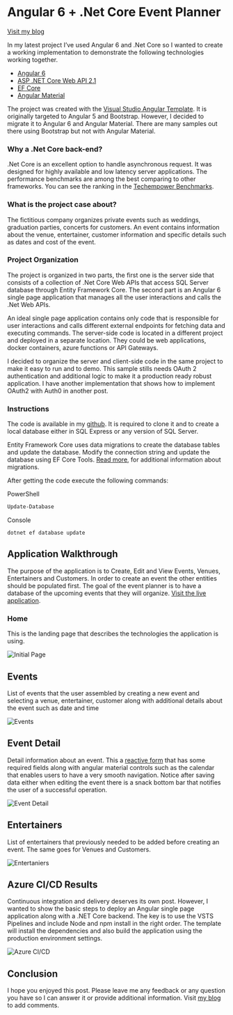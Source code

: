 # Angular 6 + .Net Core Event Planner

[Visit my blog](https://medium.com/@andaro74/angular-6-net-core-event-planner-494703bcd17f)

In my latest project I’ve used Angular 6 and .Net Core so I wanted to create a working implementation to demonstrate the following technologies working together. 

* [Angular 6](https://angular.io/)
* [ASP .NET Core Web API 2.1](https://docs.microsoft.com/en-us/aspnet/core/web-api/?view=aspnetcore-2.1)
* [EF Core](https://docs.microsoft.com/en-us/ef/core/) 
* [Angular Material](https://material.angular.io/)

The project was created with the [Visual Studio Angular Template](https://docs.microsoft.com/en-us/aspnet/core/client-side/spa/angular?view=aspnetcore-2.1&tabs=visual-studio). It is originally targeted to Angular 5 and Bootstrap. However, I decided to migrate it to Angular 6 and Angular Material. There are many samples out there using Bootstrap but not with Angular Material.

### Why a .Net Core back-end? 

.Net Core is an excellent option to handle asynchronous request. It was designed for highly available and low latency server applications. The performance benchmarks are among the best comparing to other frameworks. You can see the ranking in the [Techempower Benchmarks](https://www.techempower.com/benchmarks/).

### What is the project case about?
The fictitious company organizes private events such as weddings, graduation parties, concerts for customers. An event contains information about the venue, entertainer, customer information and specific details such as dates and cost of the event.

### Project Organization
The project is organized in two parts, the first one is the server side that consists of a collection of .Net Core Web APIs that access SQL Server database through Entity Framework Core. The second part is an Angular 6 single page application that manages all the user interactions and calls the .Net Web APIs.

An ideal single page application contains only code that is responsible for user interactions and calls different external endpoints for fetching data and executing commands. The server-side code is located in a different project and deployed in a separate location. They could be web applications, docker containers, azure functions or API Gateways.

I decided to organize the server and client-side code in the same project to make it easy to run and to demo. This sample stills needs OAuth 2 authentication and additional logic to make it a production ready robust application. I have another implementation that shows how to implement OAuth2 with Auth0 in another post.

### Instructions
The code is available in my [github](https://github.com/andaro74/Angular-CRUD-WebAPI). It is required to clone it and to create a local database either in SQL Express or any version of SQL Server.

Entity Framework Core uses data migrations to create the database tables and update the database. Modify the connection string and update the database using EF Core Tools. [Read more](https://docs.microsoft.com/en-us/ef/core/managing-schemas/migrations/), for additional information about migrations.

After getting the code execute the following commands:

PowerShell

```powershell
Update-Database
```
Console
```console
dotnet ef database update
```


## Application Walkthrough

The purpose of the application is to Create, Edit and View Events, Venues, Entertainers and Customers. In order to create an event the other entities should be populated first. The goal of the event planner is to have a database of the upcoming events that they will organize. 
[Visit the live application](https://angularcrudwebapieventsample.azurewebsites.net/).


### Home
This is the landing page that describes the technologies the application is using. 

![Initial Page](https://andarito.blob.core.windows.net/github/gihub/AngularCRUD/MainPage.JPG)

## Events
List of events that the user assembled by creating a new event and selecting a venue, entertainer, customer along with additional details about the event such as date and time

![Events](https://andarito.blob.core.windows.net/github/gihub/AngularCRUD/EventsPage.JPG)

## Event Detail

Detail information about an event. This a [reactive form](https://angular.io/guide/reactive-forms) that has some required fields along with angular material controls such as the calendar that enables users to have a very smooth navigation. Notice after saving data either when editing the event there is a snack bottom bar that notifies the user of a successful operation.

![Event Detail](https://andarito.blob.core.windows.net/github/gihub/AngularCRUD/EventsDetailsPage.JPG)

## Entertainers

List of entertainers that previously needed to be added before creating an event. The same goes for Venues and Customers.

![Entertaniers](https://andarito.blob.core.windows.net/github/gihub/AngularCRUD/Entertainers.JPG)

## Azure CI/CD Results
Continuous integration and delivery deserves its own post. However, I wanted to show the basic steps to deploy an Angular single page application along with a .NET Core backend. The key is to use the VSTS Pipelines and include Node and npm install in the right order. The template will install the dependencies and also build the application using the production environment settings.  

![Azure CI/CD](https://andarito.blob.core.windows.net/github/gihub/AngularCRUD/CICD.JPG)

## Conclusion

I hope you enjoyed this post. Please leave me any feedback or any question you have so I can answer it or provide additional information. Visit [my blog](https://medium.com/@andaro74/angular-6-net-core-event-planner-494703bcd17f) to add comments.  






